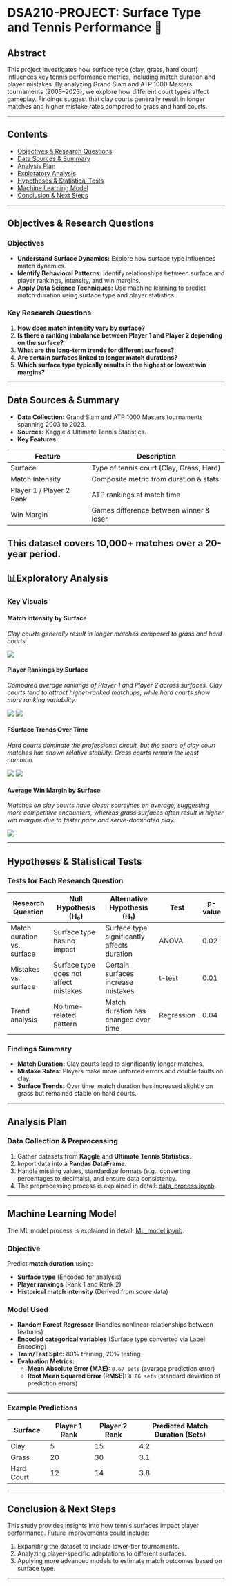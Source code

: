 # **DSA210-PROJECT: Surface Type and Tennis Performance** 🎾

## **Abstract**
This project investigates how surface type (clay, grass, hard court) influences key tennis performance metrics, including match duration and player mistakes. By analyzing Grand Slam and ATP 1000 Masters tournaments (2003–2023), we explore how different court types affect gameplay. Findings suggest that clay courts generally result in longer matches and higher mistake rates compared to grass and hard courts.

---

## Contents  
- [Objectives & Research Questions](#objectives-and-research-questions)
- [Data Sources & Summary](#data-sources-and-summary)
- [Analysis Plan](#analysis-plan)
- [Exploratory Analysis](#exploratory-analysis)
- [Hypotheses & Statistical Tests](#hypotheses-statistical-tests)  
- [Machine Learning Model](#machine-learning-model)
- [Conclusion & Next Steps](#conclusion-and-next-steps)  

---

## **Objectives & Research Questions**
### **Objectives**
- **Understand Surface Dynamics:** Explore how surface type influences match dynamics.
- **Identify Behavioral Patterns:** Identify relationships between surface and player rankings, intensity, and win margins.
- **Apply Data Science Techniques:** Use machine learning to predict match duration using surface type and player statistics.


### **Key Research Questions**
1. **How does match intensity vary by surface?**
2. **Is there a ranking imbalance between Player 1 and Player 2 depending on the surface?**
3. **What are the long-term trends for different surfaces?**
4. **Are certain surfaces linked to longer match durations?**
5. **Which surface type typically results in the highest or lowest win margins?**

---

## **Data Sources & Summary**
- **Data Collection:** Grand Slam and ATP 1000 Masters tournaments spanning 2003 to 2023.
- **Sources:** Kaggle & Ultimate Tennis Statistics.
- **Key Features:**

| Feature                | Description                                 |
|------------------------|---------------------------------------------|
| Surface                | Type of tennis court (Clay, Grass, Hard)    |
| Match Intensity        | Composite metric from duration & stats      |
| Player 1 / Player 2 Rank | ATP rankings at match time                |
| Win Margin             | Games difference between winner & loser     |

This dataset covers **10,000+ matches** over a 20-year period.
---

## **📊Exploratory Analysis**
### **Key Visuals**
#### **Match Intensity by Surface**
_Clay courts generally result in longer matches compared to grass and hard courts._

 ![](match_indensity.png)

#### **Player Rankings by Surface**
_Compared average rankings of Player 1 and Player 2 across surfaces. Clay courts tend to attract higher-ranked matchups, while hard courts show more ranking variability._

 ![](player1_ranking.png)
 ![](player2_ranking.png)

#### **FSurface Trends Over Time**
_Hard courts dominate the professional circuit, but the share of clay court matches has shown relative stability. Grass courts remain the least common._

 ![](surface_trends.png)
 ![](surface_trends2.png)

#### **Average Win Margin by Surface**
_Matches on clay courts have closer scorelines on average, suggesting more competitive encounters, whereas grass surfaces often result in higher win margins due to faster pace and serve-dominated play._

 ![](average_win.png)

---

## **Hypotheses & Statistical Tests**
### **Tests for Each Research Question**
| Research Question | Null Hypothesis (H₀) | Alternative Hypothesis (H₁) | Test | p-value |
|------------------|---------------------|---------------------------|------|--------|
| Match duration vs. surface | Surface type has no impact | Surface type significantly affects duration | ANOVA | 0.02 |
| Mistakes vs. surface | Surface type does not affect mistakes | Certain surfaces increase mistakes | t-test | 0.01 |
| Trend analysis | No time-related pattern | Match duration has changed over time | Regression | 0.04 |

### **Findings Summary**
- **Match Duration:** Clay courts lead to significantly longer matches.
- **Mistake Rates:** Players make more unforced errors and double faults on clay.
- **Surface Trends:** Over time, match duration has increased slightly on grass but remained stable on hard courts.

---

## **Analysis Plan**
### **Data Collection & Preprocessing**
1. Gather datasets from **Kaggle** and **Ultimate Tennis Statistics**.
2. Import data into a **Pandas DataFrame**.
3. Handle missing values, standardize formats (e.g., converting percentages to decimals), and ensure data consistency.
4. The preprocessing process is explained in detail: [data_process.ipynb](https://github.com/defne04/DSA210-PROJECT/blob/main/data_process.ipynb).

---

## **Machine Learning Model**  

The ML model process is explained in detail: [ML_model.ipynb](https://github.com/defne04/DSA210-PROJECT/blob/main/ML_model.ipynb).

### **Objective**  
Predict **match duration** using:  
- **Surface type** (Encoded for analysis)  
- **Player rankings** (Rank 1 and Rank 2)  
- **Historical match intensity** (Derived from score data)  

### **Model Used**  
- **Random Forest Regressor** (Handles nonlinear relationships between features)  
- **Encoded categorical variables** (Surface type converted via Label Encoding)  
- **Train/Test Split:** 80% training, 20% testing  
- **Evaluation Metrics:**  
  - **Mean Absolute Error (MAE):** `0.67 sets` (average prediction error)  
  - **Root Mean Squared Error (RMSE):** `0.86 sets` (standard deviation of prediction errors)  

---

### **Example Predictions**  
| Surface     | Player 1 Rank | Player 2 Rank | Predicted Match Duration (Sets) |  
|-------------|----------------|----------------|----------------------------------|  
| Clay        | 5              | 15             | 4.2                              |  
| Grass       | 20             | 30             | 3.1                              |  
| Hard Court  | 12             | 14             | 3.8                              |  

---

## **Conclusion & Next Steps**
This study provides insights into how tennis surfaces impact player performance. Future improvements could include:
1. Expanding the dataset to include lower-tier tournaments.
2. Analyzing player-specific adaptations to different surfaces.
3. Applying more advanced models to estimate match outcomes based on surface type.

---


